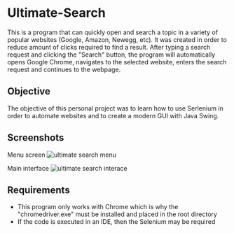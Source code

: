 # Ultimate-Search
This is a program that can quickly open and search a topic in a variety of popular websites (Google, Amazon, Newegg, etc). It was created in order to reduce amount of clicks required to find a result. After typing a search request and clicking the "Search" button, the program will automatically opens Google Chrome, navigates to the selected website, enters the search request and continues to the webpage.

## Objective
The objective of this personal project was to learn how to use Serlenium in order to automate websites and to create a modern GUI with Java Swing. 

## Screenshots
Menu screen
![ultimate search menu](https://user-images.githubusercontent.com/22140953/34910911-68a99f30-f88c-11e7-8ade-0509c5e473a9.png)

Main interface
![ultimate search interace](https://user-images.githubusercontent.com/22140953/34910912-6da731c8-f88c-11e7-809c-1fe95c6c2bfc.png)

## Requirements
- This program only works with Chrome which is why the "chromedriver.exe" must be installed and placed in the root directory
- If the code is executed in an IDE, then the Selenium may be required
